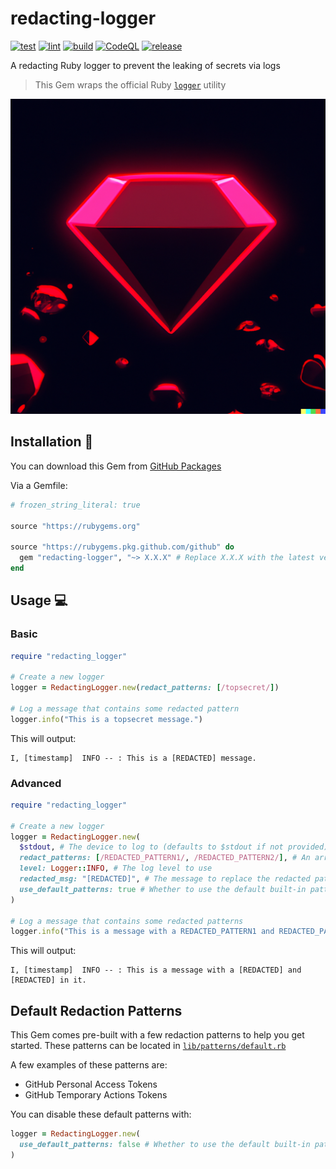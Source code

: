 # redacting-logger

[![test](https://github.com/github/redacting-logger/actions/workflows/test.yml/badge.svg)](https://github.com/github/redacting-logger/actions/workflows/test.yml) [![lint](https://github.com/github/redacting-logger/actions/workflows/lint.yml/badge.svg)](https://github.com/github/redacting-logger/actions/workflows/lint.yml) [![build](https://github.com/github/redacting-logger/actions/workflows/build.yml/badge.svg)](https://github.com/github/redacting-logger/actions/workflows/build.yml) [![CodeQL](https://github.com/github/redacting-logger/actions/workflows/codeql-analysis.yml/badge.svg)](https://github.com/github/redacting-logger/actions/workflows/codeql-analysis.yml) [![release](https://github.com/github/redacting-logger/actions/workflows/release.yml/badge.svg)](https://github.com/github/redacting-logger/actions/workflows/release.yml)

A redacting Ruby logger to prevent the leaking of secrets via logs

> This Gem wraps the official Ruby [`logger`](https://github.com/ruby/logger) utility

![Gem](docs/assets/gem.png)

## Installation 💎

You can download this Gem from [GitHub Packages](https://github.com/github/redacting-logger/pkgs/rubygems/redacting-logger)

Via a Gemfile:

```ruby
# frozen_string_literal: true

source "https://rubygems.org"

source "https://rubygems.pkg.github.com/github" do
  gem "redacting-logger", "~> X.X.X" # Replace X.X.X with the latest version
end
```

## Usage 💻

### Basic

```ruby
require "redacting_logger"

# Create a new logger
logger = RedactingLogger.new(redact_patterns: [/topsecret/])

# Log a message that contains some redacted pattern
logger.info("This is a topsecret message.")
```

This will output:

```text
I, [timestamp]  INFO -- : This is a [REDACTED] message.
```

### Advanced

```ruby
require "redacting_logger"

# Create a new logger
logger = RedactingLogger.new(
  $stdout, # The device to log to (defaults to $stdout if not provided)
  redact_patterns: [/REDACTED_PATTERN1/, /REDACTED_PATTERN2/], # An array of Regexp patterns to redact from the logs
  level: Logger::INFO, # The log level to use
  redacted_msg: "[REDACTED]", # The message to replace the redacted patterns with
  use_default_patterns: true # Whether to use the default built-in patterns or not
)

# Log a message that contains some redacted patterns
logger.info("This is a message with a REDACTED_PATTERN1 and REDACTED_PATTERN2 in it.")
```

This will output:

```text
I, [timestamp]  INFO -- : This is a message with a [REDACTED] and [REDACTED] in it.
```

## Default Redaction Patterns

This Gem comes pre-built with a few redaction patterns to help you get started. These patterns can be located in [`lib/patterns/default.rb`](lib/patterns/default.rb)

A few examples of these patterns are:

- GitHub Personal Access Tokens
- GitHub Temporary Actions Tokens

You can disable these default patterns with:

```ruby
logger = RedactingLogger.new(
  use_default_patterns: false # Whether to use the default built-in patterns or not
)
```
